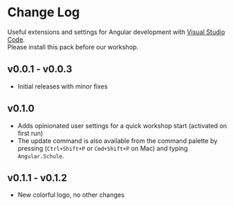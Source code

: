 # Change Log

Useful extensions and settings for Angular development with [Visual Studio Code](https://code.visualstudio.com/).  
Please install this pack before our workshop.

## v0.0.1 - v0.0.3
- Initial releases with minor fixes

## v0.1.0
- Adds opinionated user settings for a quick workshop start (activated on first run)
- The update command is also available from the command palette by pressing (`Ctrl+Shift+P` or `Cmd+Shift+P` on Mac) and typing `Angular.Schule`.

## v0.1.1 - v0.1.2
- New colorful logo, no other changes